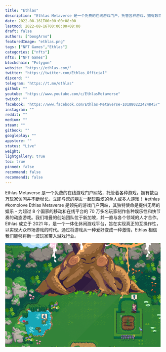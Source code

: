 ```yaml
---
title: "Ethlas"
description: "Ethlas Metaverse 是一个免费的在线游戏门户，托管各种游戏，拥有数百万玩家访问并不断增长."
date: 2022-08-161T00:00:00+08:00
lastmod: 2022-08-16T00:00:00+08:00
draft: false
authors: ["boogArno"]
featuredImage: "ethlas.png"
tags: ["NFT Games","Ethlas"]
categories: ["nfts"]
nfts: ["NFT Games"]
blockchain: "Polygon"
website: "https://ethlas.com/"
twitter: "https://twitter.com/Ethlas_Official"
discord: ""
telegram: "https://t.me/ethlas"
github: ""
youtube: "https://www.youtube.com/c/EthlasMetaverse"
twitch: ""
facebook: "https://www.facebook.com/Ethlas-Metaverse-101880222424845/"
instagram: ""
reddit: ""
medium: ""
steam: ""
gitbook: ""
googleplay: ""
appstore: ""
status: "Live"
weight: 
lightgallery: true
toc: true
pinned: false
recommend: false
recommend1: false
---
```

Ethlas Metaverse 是一个免费的在线游戏门户网站，托管着各种游戏，拥有数百万玩家访问并不断增长。立即与您的朋友一起玩酷炫的单人或多人游戏！
#ethlas #komolove
Ethlas Metaverse 是领先的游戏门户网站，其独特使命是提供无尽的娱乐 - 为超过 8 个国家的移动和在线平台的 70 万多名玩家制作各种娱乐性和快节奏的动态游戏。我们堆叠的创始团队位于新加坡，并一直与各个领域的人才合作。
Ethlas 成立于 2021 年，是一个一体化休闲游戏平台，旨在实现真正的互操作性，以实现大众市场游戏的时代。通过将游戏从一种爱好变成一种激情，Ethlas 相信我们能够将新一波玩家带入游戏行业。

![ethlas-dapp-games-matic-image1_a1d0e4b5c07d7870ba08c1619e2b5afe](ethlas-dapp-games-matic-image1_a1d0e4b5c07d7870ba08c1619e2b5afe.png)